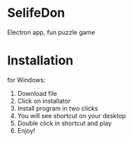 
# SelifeDon
Electron app, fun puzzle game

# Installation
for Windows: 
1) Download file
2) Click on installator
3) Install program in two clicks
4) You will see shortcut on your desktop
5) Double click in shortcut and  play
6) Enjoy!
